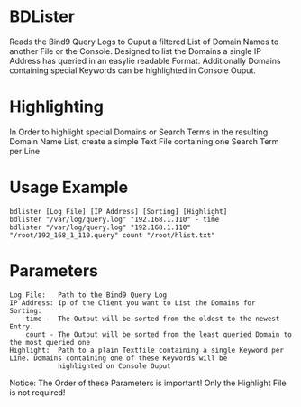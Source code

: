 # BDLister
Reads the Bind9 Query Logs to Ouput a filtered List of Domain Names to another File or the Console. Designed to list the Domains a single IP Address has queried in an easylie readable Format. Additionally Domains containing special Keywords can be highlighted in Console Ouput.

# Highlighting
In Order to highlight special Domains or Search Terms in the resulting Domain Name List, create a simple Text File containing one Search Term per Line

# Usage Example
    
    bdlister [Log File] [IP Address] [Sorting] [Highlight]
    bdlister "/var/log/query.log" "192.168.1.110" - time
    bdlister "/var/log/query.log" "192.168.1.110" "/root/192_168_1_110.query" count "/root/hlist.txt"

# Parameters
    Log File:   Path to the Bind9 Query Log
    IP Address: Ip of the Client you want to List the Domains for
    Sorting: 
        time -  The Output will be sorted from the oldest to the newest Entry.
        count - The Output will be sorted from the least queried Domain to the most queried one
    Highlight:  Path to a plain Textfile containing a single Keyword per Line. Domains containing one of these Keywords will be
                highlighted on Console Ouput

Notice: The Order of these Parameters is important! Only the Highlight File is not required!
